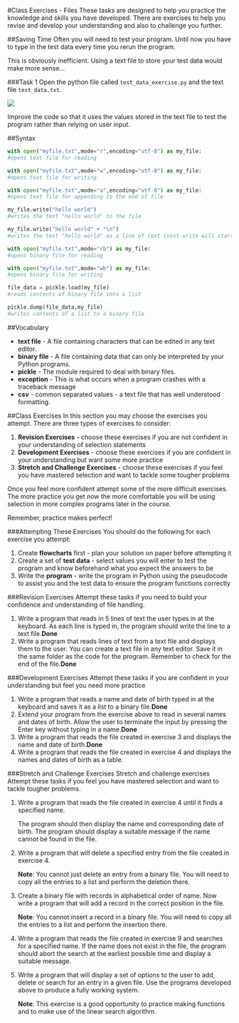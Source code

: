 #Class Exercises - Files
These tasks are designed to help you practice the knowledge and skills you have developed. There are exercises to help you revise and develop your understanding and also to challenge you further.

##Saving Time
Often you will need to test your program. Until now you have to type in the test data every time you rerun the program.

This is obviously inefficient. Using a text file to store your test data would make more sense...

###Task 1
Open the python file called `test_data_exercise.py` and the text file `test_data.txt`.

![](https://www.dropbox.com/s/s180w5eubo8v11h/test_scores.jpg?dl=1)

Improve the code so that it uses the values stored in the text file to test the program rather than relying on user input.

##Syntax

```python
with open("myfile.txt",mode="r",encoding="utf-8") as my_file:
#opens text file for reading

with open("myfile.txt",mode="w",encoding="utf-8") as my_file:
#opens text file for writing

with open("myfile.txt",mode="a",encoding="utf-8") as my_file:
#opens text file for appending to the end of file

my_file.write("hello world")
#writes the text "hello world" to the file

my_file.write("hello world" + "\n")
#writes the text "hello world" as a line of text (next write will start on a new line

with open("myfile.txt",mode="rb") as my_file:
#opens binary file for reading

with open("myfile.txt",mode="wb") as my_file:
#opens binary file for writing

file_data = pickle.load(my_file)
#reads contents of binary file into a list

pickle.dump(file_data,my_file)
#writes contents of a list to a binary file
```

##Vocabulary

- **text file** - A file containing characters that can be edited in any text editor.
- **binary file** - A file containing data that can only be interpreted by your Python programs.
- **pickle** - The module required to deal with binary files.
- **exception** - This is what occurs when a program crashes with a traceback message
- **csv** - common separated values - a text file that has well understood formatting.

##Class Exercises
In this section you may choose the exercises you attempt. There are three types of exercises to consider:

1. **Revision Exercises** - choose these exercises if you are not confident in your understanding of selection statements
2. **Development Exercises** - choose these exercises if you are confident in your understanding but want some more practice
3. **Stretch and Challenge Exercises** - choose these exercises if you feel you have mastered selection and want to tackle some tougher problems

Once you feel more confident attempt some of the more difficult exercises. The more practice you get now the more comfortable you will be using selection in more complex programs later in the course.

Remember, practice makes perfect!

###Attempting These Exercises
You should do the following for each exercise you attempt:

1. Create **flowcharts** first - plan your solution on paper before attempting it
2. Create a set of **test data** - select values you will enter to test the program and know beforehand what you expect the answers to be
3. Write the **program** - write the program in Python using the pseudocode to assist you and the test data to ensure the program functions correctly

###Revision Exercises
Attempt these tasks if you need to build your confidence and understanding of file handling.

1. Write a program that reads in 5 lines of text the user types in at the keyboard. As each line is typed in, the program should write the line to a text file.**Done**
2. Write a program that reads lines of text from a text file and displays them to the user. You can create a text file in any text editor. Save it in the same folder as the code for the program. Remember to check for the end of the file.**Done**

###Development Exercises
Attempt these tasks if you are confident in your understanding but feel you need more practice

1. Write a program that reads a name and date of birth typed in at the keyboard and saves it as a list to a binary file.**Done**
2. Extend your program from the exercise above to read in several names and dates of birth. Allow the user to terminate the input by pressing the Enter key without typing in a name.**Done**
3. Write a program that reads the file created in exercise 3 and displays the name and date of birth.**Done**
4. Write a program that reads the file created in exercise 4 and displays the names and dates of birth as a table.

###Stretch and Challenge Exercises
Stretch and challenge exercises
Attempt these tasks if you feel you have mastered selection and want to tackle tougher problems.

1. Write a program that reads the file created in exercise 4 until it finds a specified name.

    The program should then display the name and corresponding date of birth. The program should display a suitable message if the name cannot be found in the file.

2. Write a program that will delete a specified entry from the file created in exercise 4.

    **Note**: You cannot just delete an entry from a binary file. You will need to copy all the entries to a list and perform the deletion there.

3. Create a binary file with records in alphabetical order of name. Now write a program that will add a record in the correct position in the file.

    **Note**: You cannot insert a record in a binary file. You will need to copy all the entries to a list and perform the insertion there.

4. Write a program that reads the file created in exercise 9 and searches for a specified name. If the name does not exist in the file, the program should abort the search at the earliest possible time and display a suitable message.

5. Write a program that will display a set of options to the user to add, delete or search for an entry in a given file. Use the programs developed above to produce a fully working system.

    **Note**: This exercise is a good opportunity to practice making functions and to make use of the linear search algorithm.